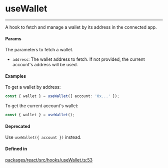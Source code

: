 # useWallet
---

A hook to fetch and manage a wallet by its address in the connected app.

#### Params

The parameters to fetch a wallet.
- `address`: The wallet address to fetch. If not provided, the current account's address will be used.

#### Examples

To get a wallet by address:
```ts
const { wallet } = useWallet({ account: '0x...' });
```
To get the current account's wallet:
```ts
const { wallet } = useWallet();
```

#### Deprecated

Use `useWallet({ account })` instead.

#### Defined in
[packages/react/src/hooks/useWallet.ts:53](https://github.com/fuellabs/fuel-connectors/blob/main/packages/react/src/hooks/useWallet.ts#L53)
